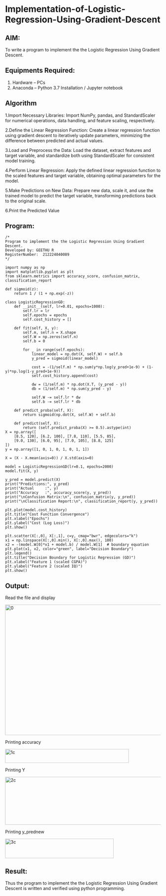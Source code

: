 # Implementation-of-Logistic-Regression-Using-Gradient-Descent

## AIM:
To write a program to implement the the Logistic Regression Using Gradient Descent.

## Equipments Required:
1. Hardware – PCs
2. Anaconda – Python 3.7 Installation / Jupyter notebook

## Algorithm
1.Import Necessary Libraries: Import NumPy, pandas, and StandardScaler for numerical operations, data handling, and feature scaling, respectively.

2.Define the Linear Regression Function: Create a linear regression function using gradient descent to iteratively update parameters, minimizing the difference between predicted and actual values.

3.Load and Preprocess the Data: Load the dataset, extract features and target variable, and standardize both using StandardScaler for consistent model training.

4.Perform Linear Regression: Apply the defined linear regression function to the scaled features and target variable, obtaining optimal parameters for the model.

5.Make Predictions on New Data: Prepare new data, scale it, and use the trained model to predict the target variable, transforming predictions back to the original scale.

6.Print the Predicted Value

## Program:
```
/*
Program to implement the the Logistic Regression Using Gradient Descent.
Developed by: GEETHU R
RegisterNumber:  212224040089
*/
```
~~~
import numpy as np
import matplotlib.pyplot as plt
from sklearn.metrics import accuracy_score, confusion_matrix, classification_report

def sigmoid(z):
    return 1 / (1 + np.exp(-z))

class LogisticRegressionGD:
    def __init__(self, lr=0.01, epochs=1000):
        self.lr = lr
        self.epochs = epochs
        self.cost_history = []

    def fit(self, X, y):
        self.m, self.n = X.shape
        self.W = np.zeros(self.n)
        self.b = 0

        for _ in range(self.epochs):
            linear_model = np.dot(X, self.W) + self.b
            y_pred = sigmoid(linear_model)

            cost = -(1/self.m) * np.sum(y*np.log(y_pred+1e-9) + (1-y)*np.log(1-y_pred+1e-9))
            self.cost_history.append(cost)

            dw = (1/self.m) * np.dot(X.T, (y_pred - y))
            db = (1/self.m) * np.sum(y_pred - y)

            self.W -= self.lr * dw
            self.b -= self.lr * db

    def predict_proba(self, X):
        return sigmoid(np.dot(X, self.W) + self.b)

    def predict(self, X):
        return (self.predict_proba(X) >= 0.5).astype(int)
X = np.array([
    [8.5, 120], [6.2, 100], [7.8, 110], [5.5, 85],
    [9.0, 130], [6.0, 95], [7.0, 105], [8.8, 125]
])
y = np.array([1, 0, 1, 0, 1, 0, 1, 1])

X = (X - X.mean(axis=0)) / X.std(axis=0)

model = LogisticRegressionGD(lr=0.1, epochs=2000)
model.fit(X, y)

y_pred = model.predict(X)
print("Predictions:", y_pred)
print("Actual     :", y)
print("Accuracy   :", accuracy_score(y, y_pred))
print("\nConfusion Matrix:\n", confusion_matrix(y, y_pred))
print("\nClassification Report:\n", classification_report(y, y_pred))

plt.plot(model.cost_history)
plt.title("Cost Function Convergence")
plt.xlabel("Epochs")
plt.ylabel("Cost (Log Loss)")
plt.show()

plt.scatter(X[:,0], X[:,1], c=y, cmap="bwr", edgecolors="k")
x1 = np.linspace(X[:,0].min(), X[:,0].max(), 100)
x2 = -(model.W[0]*x1 + model.b) / model.W[1]  # boundary equation
plt.plot(x1, x2, color="green", label="Decision Boundary")
plt.legend()
plt.title("Decision Boundary for Logistic Regression (GD)")
plt.xlabel("Feature 1 (scaled CGPA)")
plt.ylabel("Feature 2 (scaled IQ)")
plt.show()

~~~

## Output:
Read the file and display


<img width="1217" height="422" alt="0" src="https://github.com/user-attachments/assets/1c2b4417-901d-42d1-98e5-574cb22c4712" />



Printing accuracy


<img width="400" height="45" alt="1c" src="https://github.com/user-attachments/assets/f3537bfd-7b82-4438-aaf0-0ef5579e4068" />

Printing Y


<img width="767" height="155" alt="2c" src="https://github.com/user-attachments/assets/da7dc842-b9fc-4628-92c3-4c40a6a89719" />

Printing y_prednew


<img width="351" height="63" alt="3c" src="https://github.com/user-attachments/assets/bf5fd31c-1020-4db1-ae79-87327b76350a" />


## Result:
Thus the program to implement the the Logistic Regression Using Gradient Descent is written and verified using python programming.

